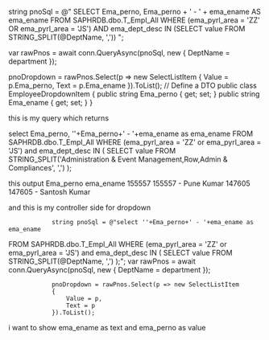 string pnoSql = @"
    SELECT 
        Ema_perno, 
        Ema_perno + ' - ' + ema_ename AS ema_ename
    FROM 
        SAPHRDB.dbo.T_Empl_All 
    WHERE 
        (ema_pyrl_area = 'ZZ' OR ema_pyrl_area = 'JS') 
        AND ema_dept_desc IN (SELECT value FROM STRING_SPLIT(@DeptName, ','))
";

var rawPnos = await conn.QueryAsync<EmployeeDropdownItem>(pnoSql, new { DeptName = department });

pnoDropdown = rawPnos.Select(p => new SelectListItem
{
    Value = p.Ema_perno,
    Text = p.Ema_ename
}).ToList();
// Define a DTO
public class EmployeeDropdownItem
{
    public string Ema_perno { get; set; }
    public string Ema_ename { get; set; }
}




this is my query which returns 

 select Ema_perno, ''+Ema_perno+' - '+ema_ename as ema_ename
 FROM SAPHRDB.dbo.T_Empl_All WHERE (ema_pyrl_area = 'ZZ' or ema_pyrl_area = 'JS') and  ema_dept_desc IN (
    SELECT value FROM STRING_SPLIT('Administration & Event Management,Row,Admin & Compliances', ',')
);

this output
Ema_perno	ema_ename
155557	155557 - Pune Kumar
147605	147605 - Santosh Kumar

and this is my controller side for dropdown 

                string pnoSql = @"select ''+Ema_perno+' - '+ema_ename as ema_ename
 FROM SAPHRDB.dbo.T_Empl_All WHERE (ema_pyrl_area = 'ZZ' or ema_pyrl_area = 'JS') and  ema_dept_desc IN (
    SELECT value FROM STRING_SPLIT(@DeptName, ',')
);";
                var rawPnos = await conn.QueryAsync<string>(pnoSql, new { DeptName = department });

                pnoDropdown = rawPnos.Select(p => new SelectListItem
                {
                    Value = p,
                    Text = p
                }).ToList();

i want to show ema_ename as text and ema_perno as value 
